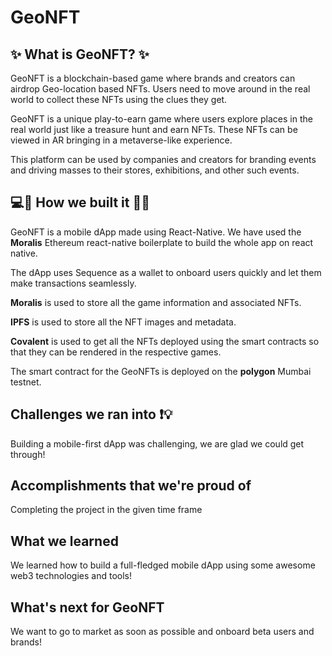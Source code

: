 # GeoNFT

## ✨ What is GeoNFT? ✨
GeoNFT is a blockchain-based game where brands and creators can airdrop Geo-location based NFTs. Users need to move around in the real world to collect these NFTs using the clues they get.

GeoNFT is a unique play-to-earn game where users explore places in the real world just like a treasure hunt and earn NFTs. These NFTs can be viewed in AR bringing in a metaverse-like experience.

This platform can be used by companies and creators for branding events and driving masses to their stores, exhibitions, and other such events.

## 💻🧰 How we built it 🔧🔨
GeoNFT is a mobile dApp made using React-Native. We have used the **Moralis** Ethereum react-native boilerplate to build the whole app on react native. 

The dApp uses Sequence as a wallet to onboard users quickly and let them make transactions seamlessly. 

**Moralis** is used to store all the game information and associated NFTs.

**IPFS** is used to store all the NFT images and metadata.

**Covalent** is used to get all the NFTs deployed using the smart contracts so that they can be rendered in the respective games.

The smart contract for the GeoNFTs is deployed on the **polygon** Mumbai testnet.

## Challenges we ran into ❗💡
Building a mobile-first dApp was challenging, we are glad we could get through!

## Accomplishments that we're proud of
Completing the project in the given time frame

## What we learned
We learned how to build a full-fledged mobile dApp using some awesome web3 technologies and tools!

## What's next for GeoNFT
We want to go to market as soon as possible and onboard beta users and brands!
